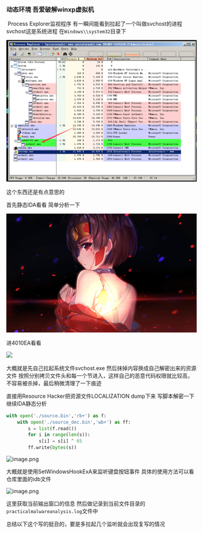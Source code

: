 ### 动态环境  吾爱破解winxp虚拟机 

​	Process Explorer监视程序 有一瞬间能看到拉起了一个叫做svchost的进程  svchost这是系统进程 在`Windows\\system32`目录下

![](https://github.com/papayawd/course_eyidaima/blob/master/homework2/picture/7VeIYKoyTsmZjFa.png)

这个东西还是有点意思的

首先静态IDA看看 简单分析一下

![](./picture/q.jpg)

进4010EA看看

![](https://i.loli.net/2021/11/03/74pOrQzTmiyB8MW.png)

大概就是先自己拉起系统文件svchost.exe 然后抹掉内容换成自己解密出来的资源文件  按照分别拷贝文件头和每一个节进入，这样自己的恶意代码权限就比较高，不容易被杀掉，最后稍微清理了一下痕迹

直接用Resource Hacker把资源文件LOCALIZATION dump下来 写脚本解密一下继续IDA静态分析

```python
with open('./source.bin','rb+') as f:
    with open('./source_dec.bin','wb+') as ff:
        s = list(f.read())
        for i in range(len(s)):
            s[i] = s[i] ^ 65
        ff.write(bytes(s))
```



![image.png](https://i.loli.net/2021/11/03/vhOAx9m7cu28MUG.png)

大概就是使用SetWindowsHookExA来监听键盘按钮事件 具体的使用方法可以看仓库里面的idb文件

![image.png](https://i.loli.net/2021/11/03/DjmT7FCnrXpK3Ua.png)

这里获取当前输出窗口的信息  然后做记录到当前文件目录的`practicalmalwareanalysis.log`文件中



总结以下这个写的挺丑的，要是多拉起几个监听就会出现复写的情况
